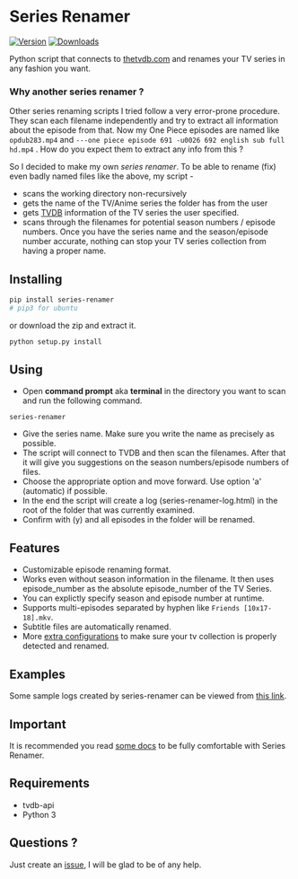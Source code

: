 # Series Renamer

[![Version](https://img.shields.io/pypi/v/series-renamer.svg)](https://pypi.python.org/pypi/series-renamer)
[![Downloads](https://img.shields.io/pypi/dw/series-renamer.svg)](https://pypi.python.org/pypi/series-renamer)

Python script that connects to [thetvdb.com](http://thetvdb.com) and renames your TV series in any fashion you want.


### Why another series renamer ?

Other series renaming scripts I tried follow a very error-prone procedure. They scan each filename independently and try to extract all information about the episode from that.
Now my One Piece episodes are named like `opdub283.mp4` and `---one piece episode 691 -u0026 692 english sub full hd.mp4` . How do you expect them to extract any info from this ?

So I decided to make my own *series renamer*. To be able to rename (fix) even badly named files like the above, my script -

* scans the working directory non-recursively
* gets the name of the TV/Anime series the folder has from the user
* gets [TVDB](http://thetvdb.com) information of the TV series the user specified.
* scans through the filenames for potential season numbers / episode numbers. Once you have the series name and the season/episode number accurate, nothing can stop your TV series collection from having a proper name.


## Installing

```bash
pip install series-renamer
# pip3 for ubuntu
```
or download the zip and extract it.
```bash
python setup.py install
```


## Using

* Open **command prompt** aka **terminal** in the directory you want to scan and run the following command.
```
series-renamer
```
* Give the series name. Make sure you write the name as precisely as possible.
* The script will connect to TVDB and then scan the filenames. After that it will give you suggestions on the season numbers/episode numbers of files.
* Choose the appropriate option and move forward. Use option 'a' (automatic) if possible.
* In the end the script will create a log (series-renamer-log.html) in the root of the folder that was currently examined.
* Confirm with (y) and all episodes in the folder will be renamed.


## Features

* Customizable episode renaming format.
* Works even without season information in the filename. It then uses episode_number as the absolute episode_number of the TV Series.
* You can explictly specify season and episode number at runtime.
* Supports multi-episodes separated by hyphen like `Friends [10x17-18].mkv`.
* Subtitle files are automatically renamed.
* More [extra configurations](https://github.com/aviaryan/series-renamer/wiki#configjson) to make sure your tv collection is properly detected and renamed.


## Examples

Some sample logs created by series-renamer can be viewed from [this link](http://aviaryan.github.io/series-renamer/examples/index.html).


## Important

It is recommended you read [some docs](https://github.com/aviaryan/series-renamer/wiki) to be fully comfortable with Series Renamer.


## Requirements

* tvdb-api
* Python 3


## Questions ?

Just create an [issue](https://github.com/aviaryan/series-renamer/issues), I will be glad to be of any help.
